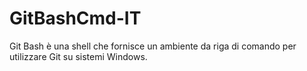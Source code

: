 # GitBashCmd-IT
Git Bash è una shell che fornisce un ambiente da riga di comando per utilizzare Git su sistemi Windows.
